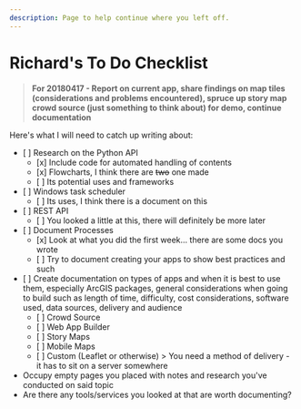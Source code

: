 ```yaml
---
description: Page to help continue where you left off.
---
```


# Richard's To Do Checklist

> **For 20180417 - Report on current app, share findings on map tiles \(considerations and problems encountered\), spruce up story map crowd source \(just something to think about\) for demo, continue documentation**

Here's what I will need to catch up writing about:

* \[ \] Research on the Python API
  * \[x\] Include code for automated handling of contents
  * \[x\] Flowcharts, I think there are ~~two~~ one made
  * \[ \] Its potential uses and frameworks
* \[ \] Windows task scheduler
  * \[ \] Its uses, I think there is a document on this
* \[ \] REST API
  * \[ \] You looked a little at this, there will definitely be more later
* \[ \] Document Processes
  * \[x\] Look at what you did the first week... there are some docs you wrote
  * \[ \] Try to document creating your apps to show best practices and such
* \[ \] Create documentation on types of apps and when it is best to use them, especially ArcGIS packages, general considerations when going to build such as length of time, difficulty, cost considerations, software used, data sources, delivery and audience
  * \[ \] Crowd Source
  * \[ \] Web App Builder
  * \[ \] Story Maps
  * \[ \] Mobile Maps
  * \[ \] Custom \(Leaflet or otherwise\) &gt; You need a method of delivery - it has to sit on a server somewhere
* Occupy empty pages you placed with notes and research you've conducted on said topic
* Are there any tools/services you looked at that are worth documenting?



